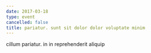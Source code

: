 ```yaml
---
date: 2017-03-18
type: event
cancelled: false
title: pariatur. sunt sit dolor dolor voluptate minim
---
```

cillum pariatur. in in reprehenderit aliquip